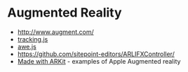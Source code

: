 # Augmented Reality

- http://www.augment.com/
- [tracking.js](https://trackingjs.com/docs.html#trackers)
- [awe.js](https://github.com/awe-media/awe.js/)
- https://github.com/sitepoint-editors/ARLIFXController/
- [Made with ARKit](http://www.madewitharkit.com/) - examples of Apple Augmented reality

